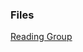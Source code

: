 ### Files 
<u>[Reading Group](https://gkabas.netlify.app/files/RG_2025_PiggyBank.pdf)</u> <br>


<script type="module">
  import * as pdfjsLib from '/js/pdfjs/pdf.mjs';
  pdfjsLib.GlobalWorkerOptions.workerSrc = '/js/pdfjs/pdf.worker.mjs';
</script>




